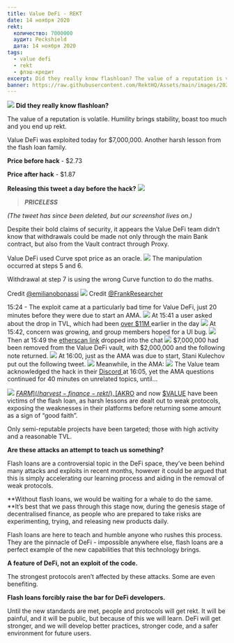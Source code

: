 ```yaml
---
title: Value DeFi - REKT
date: 14 ноября 2020
rekt: 
  количество: 7000000
  аудит: Peckshield
  дата: 14 ноября 2020
tags:
  - value defi
  - rekt
  - флэш-кредит
excerpt: Did they really know flashloan? The value of a reputation is volatile. Humility brings stability - boast too much and you will get rekt. Value DeFi was exploited today for $7,000,000. Another harsh lesson from the flash loan family.
banner: https://raw.githubusercontent.com/RektHQ/Assets/main/images/2020/11/jumpoutwindow-7.jpg
---
```


![](https://raw.githubusercontent.com/RektHQ/Assets/main/images/2020/11/jumpoutwindow-7.jpg)
**Did they really know flashloan?**

The value of a reputation is volatile. Humility brings stability, boast too much and you end up rekt.

Value DeFi was exploited today for $7,000,000. Another harsh lesson from the flash loan family.

**Price before hack** - $2.73

**Price after hack** - $1.87

**Releasing this tweet a day before the hack?**
![](https://lh4.googleusercontent.com/odnNjSzV6LwKmdxXPY63HQ4SPBnxjtGstMRf3v4URKQwAqb1y_16m7O4_QRYXQq3dH5wlZiubb2ZzXrmWr0irFKbud0DFgKWAxP0OIKSHPImB_XrOFsE2n3Kwnc-xjcH08CajSd7)

> **_PRICELESS_**

_(The tweet has since been deleted, but our screenshot lives on.)_

Despite their bold claims of security, it appears the Value DeFi team didn’t know that withdrawals could be made not only through the main Bank contract, but also from the Vault contract through Proxy.

Value DeFi used Curve spot price as an oracle.
![](https://lh5.googleusercontent.com/8LivNANeDVuLd7utYUylaCzk-gG0oe_bUBZh3_XIOeilHQ-xPIpSjQ3yjQwOwhDEQUDgHT7H4C_2-0W6fT6H39XJTw2rrCv1jMqp_aj6QhTZC4DrrIGQPKeIfEH4SvPgoBLdODU1)
The manipulation occurred at steps 5 and 6.

Withdrawal at step 7 is using the wrong Curve function to do the maths.

Credit [@emilianobonassi](https://twitter.com/emilianobonassi)
![](https://lh6.googleusercontent.com/sCMxoK0s_EMlbZfZUYx-BVe9Wuq5iXDAXptoHOAsp2SXYhOgA1ZFJ7VXf83WXrRhyY38Xlf1-qXTUqMU5RMQy0u1Lw0TBNs9zV7IfwT6LJCnRrwJ4EqNvnKv3s7TcUIkWhKGQLrH)
Credit [@FrankResearcher](https://twitter.com/FrankResearcher/status/1327649421492957184?s=20)

15:24 - The exploit came at a particularly bad time for Value DeFi, just 20 minutes before they were due to start an AMA.
![](https://lh6.googleusercontent.com/AOmdisLDuND1OnUWiBCw9dNc_SsCuSRGqZcbhapOyv05JX8Nk3zwMaVB9mIQROSOvXywGoc18QOGkie-y8Sq8WMeNzt0DRDJ3N3iWK0I8U8b4yV8VShPpSe-P63Xi4PdeqL4tVCH)
At 15:41 a user asked about the drop in TVL, which had been [over $11M ](https://discordapp.com/channels/738345978750435408/745301208532516875/777212546746286120)earlier in the day
![](https://lh6.googleusercontent.com/CHKktTxXvzd1xPwEX3K1twFBsL1v6KSNjCncFX6wpdunbOAPU2mi4votbubCgKmvrCguM-PLWW7PBHe1Ms_Cf7bEjHMIq-V84zGFUqGnp-h3LwZs4lIwQ-AXH-_l6-36ocfAtIPG)
At 15:42, concern was growing, and group members hoped for a UI bug.
![](https://lh4.googleusercontent.com/piTSCrkU79lUUJidljebpv2PdMwmVC7JFeBN87kakfy-6gY_QFvDsoF_ZJq3EJRSTl4Ah_NuDZXOlsRrrxDeKV4_tKQ2diz6d94wCFzrpGI08h4Uxk7TjopdPK4j-9RgwoPSeTKY)
Then at 15:49 the [etherscan link](https://etherscan.io/tx/0x46a03488247425f845e444b9c10b52ba3c14927c687d38287c0faddc7471150a) dropped into the chat
![](https://lh5.googleusercontent.com/UkZdx33K3bt2fyUrVmBO1IT4YM0d8xbrHCK0YYavvlmcwXf9oxFmBg0-aWyorFb3e1q0nsrGaYVIPGc_0rtyY0cAsbxczJ96iUGQaKYxgTRPDqI5KcOoqt3Tj-gV70cqHQ5ziARN)
$7,000,000 had been removed from the Value DeFi vault, with $2,000,000 and the following note returned.
![](https://lh5.googleusercontent.com/_b3-umHgK4n0lvMJcrgMjVZkHTIpbdzd_OHLV73C0C4A4PBIqr_lfvDrahBPwdgmJOfDDmgBEiQ6R7-f8-H1ZBh9E3Y-5WgGbGwwk28XSfD4JcURbK9NcP3RAqWVaD7wYEzjtalp)
At 16:00, just as the AMA was due to start, Stani Kulechov put out the following tweet.
![](https://lh6.googleusercontent.com/dBkWmYCfLAx2j6xhO4SeB9FEuMNPOgrFQRzSoYUvwv5rbydivcMqj70HauqhJM0mTx8VIp_nK1jJ4ubvNgZ4H8d4EpoUBAXFwdVrbvsWKvaMKP27fgnPMmS7SEfFyaCAVnS-lFiz)
Meanwhile, in the AMA:
![](https://lh6.googleusercontent.com/e3_MrE8GywtpCPum9fpVI4dItHOA3J4Jcqqv04eGDuI4crIPMv0YfZyLCpVpVMdOsOrvv_0CWIvb38LNMxDd21RRgmvtgyc7HW5PMuw5_HrhorudSvWRBYAwoRsCk9fl1nqJpqVY)
The Value team acknowledged the hack in their [Discord ](https://discordapp.com/channels/738345978750435408/744758563376857210/777202671068381195)at 16:05, yet the AMA questions continued for 40 minutes on unrelated topics, until…

![](https://lh6.googleusercontent.com/vrOHsSMhnYTH7ezrLuhy1twz47KQEtpq4rxcNs4OOChEARyJBaIVVYVvmojSyuoVHpazliLTy0sBCvXDgnyz-9pywr6HNYHlItnFKgz-tbng1Ygu6mGm0IHWdsN-ymAHX2_dJ0wh)
[$FARM](/harvest-finance-rekt/), [$AKRO](/akropolis-rekt/) and now [$VALUE](https://bloxy.info/tx/0x46a03488247425f845e444b9c10b52ba3c14927c687d38287c0faddc7471150a) have been victims of the flash loan, as harsh lessons are dealt out to weak protocols, exposing the weaknesses in their platforms before returning some amount as a sign of “good faith”.

Only semi-reputable projects have been targeted; those with high activity and a reasonable TVL.

**Are these attacks an attempt to teach us something?**

Flash loans are a controversial topic in the DeFi space, they’ve been behind many attacks and exploits in recent months, however it could be argued that this is simply accelerating our learning process and aiding in the removal of weak protocols.

**Without flash loans, we would be waiting for a whale to do the same. **It’s best that we pass through this stage now, during the genesis stage of decentralised finance, as people who are prepared to take risks are experimenting, trying, and releasing new products daily.

Flash loans are here to teach and humble anyone who rushes this process. They are the pinnacle of DeFi - impossible anywhere else, flash loans are a perfect example of the new capabilities that this technology brings.

**A feature of DeFi, not an exploit of the code.**

The strongest protocols aren’t affected by these attacks. Some are even benefiting.

**Flash loans forcibly raise the bar for DeFi developers.**

Until the new standards are met, people and protocols will get rekt. It will be painful, and it will be public, but because of this we will learn. DeFi will get stronger, and we will develop better practices, stronger code, and a safer environment for future users.
